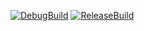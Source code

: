 [![DebugBuild](https://github.com/TakeuchiIori/GE3/actions/workflows/Debug.yml/badge.svg)](https://github.com/TakeuchiIori/GE3/actions/workflows/Debug.yml)
[![ReleaseBuild](https://github.com/TakeuchiIori/GE3/actions/workflows/Release.yml/badge.svg)](https://github.com/TakeuchiIori/GE3/actions/workflows/Release.yml)
